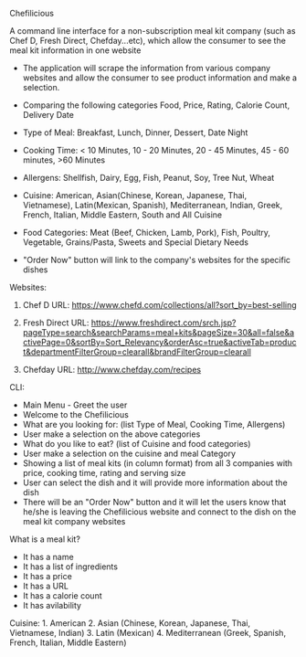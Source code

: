 Chefilicious

A command line interface for a non-subscription meal kit company (such as Chef D, Fresh Direct, Chefday...etc), which allow the consumer to see the meal kit information in one website

* The application will scrape the information from various company websites and allow the consumer to see product information and make a selection.

* Comparing the following categories
Food, Price, Rating, Calorie Count, Delivery Date

* Type of Meal:
Breakfast, Lunch, Dinner, Dessert, Date Night

* Cooking Time:
< 10 Minutes, 10 - 20 Minutes, 20 - 45 Minutes, 45 -  60 minutes, >60 Minutes

* Allergens:
Shellfish, Dairy, Egg, Fish, Peanut, Soy, Tree Nut, Wheat

* Cuisine:
American, Asian(Chinese, Korean, Japanese, Thai, Vietnamese), Latin(Mexican, Spanish), Mediterranean, Indian, Greek, French, Italian, Middle Eastern, South and All Cuisine

*  Food Categories:
Meat (Beef, Chicken, Lamb, Pork), Fish, Poultry, Vegetable, Grains/Pasta, Sweets and Special Dietary Needs

* "Order Now" button will link to the company's websites for the specific dishes


Websites:

1) Chef D
     URL:  https://www.chefd.com/collections/all?sort_by=best-selling

2) Fresh Direct
     URL:  https://www.freshdirect.com/srch.jsp?pageType=search&searchParams=meal+kits&pageSize=30&all=false&activePage=0&sortBy=Sort_Relevancy&orderAsc=true&activeTab=product&departmentFilterGroup=clearall&brandFilterGroup=clearall

3) Chefday
     URL:  http://www.chefday.com/recipes


CLI:

* Main Menu - Greet the user
* Welcome to the Chefilicious
* What are you looking for:  (list Type of Meal, Cooking Time, Allergens)
* User make a selection on the above categories
* What do you like to eat?   (list of Cuisine and food categories)
* User make a selection on the cuisine and meal Category
* Showing a list of meal kits (in column format) from all 3 companies with price, cooking time, rating and serving size
* User can select the dish and it will provide more information about the dish
* There will be an "Order Now" button and it will let the users know that he/she is leaving the Chefilicious website and connect to the dish on the meal kit company websites

What is a meal kit?
* It has a name
* It has a list of ingredients
* It has a price
* It has a URL
* It has a calorie count
* It has avilability

Cuisine:
      1. American
      2. Asian (Chinese, Korean, Japanese, Thai, Vietnamese, Indian)
      3. Latin (Mexican)
      4. Mediterranean (Greek, Spanish, French, Italian, Middle Eastern)
